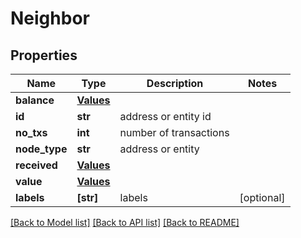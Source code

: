 # Neighbor


## Properties
Name | Type | Description | Notes
------------ | ------------- | ------------- | -------------
**balance** | [**Values**](Values.md) |  | 
**id** | **str** | address or entity id | 
**no_txs** | **int** | number of transactions | 
**node_type** | **str** | address or entity | 
**received** | [**Values**](Values.md) |  | 
**value** | [**Values**](Values.md) |  | 
**labels** | **[str]** | labels | [optional] 

[[Back to Model list]](../README.md#documentation-for-models) [[Back to API list]](../README.md#documentation-for-api-endpoints) [[Back to README]](../README.md)


